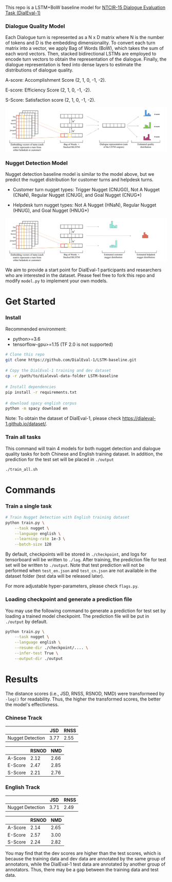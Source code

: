 
This repo is a LSTM+BoW baseline model for [NTCIR-15 Dialogue Evaluation Task (DialEval-1)](http://sakailab.com/dialeval1/)



### Dialogue Quality  Model

Each Dialogue turn is represented as a N x D matrix where N is the number of tokens and D is the embedding dimensionality.  To convert each turn matrix into a vector, we  apply Bag of Words (BoW), which takes the sum of each word vectors. Then, stacked bidirectional LSTMs are employed to encode turn vectors to obtain the representation of the dialogue. Finally, the dialogue representation is feed into dense layers to estimate the distributions of dialogue quality.

A-score: Accomplishment Score (2, 1, 0, -1, -2).

E-score: Efficiency Score (2, 1, 0, -1, -2).

S-Score: Satisfaction score (2, 1, 0, -1, -2).

![quality model](img/quality.jpeg)

### Nugget Detection Model

Nugget detection baseline model is similar to the model above, but we predict the nugget distribution for  customer turns and helpdesk turns.

- Customer turn nugget types: Trigger Nugget (CNUG0), Not A Nugget (CNaN), Regular Nugget (CNUG), and Goal Nugget (CNUG*)

- Helpdesk turn nugget types: Not A Nugget (HNaN), Regular Nugget (HNUG), and Goal Nugget (HNUG*)

![nugget model](img/nugget.jpeg)



We aim to provide a start point for DialEval-1 participants and researchers who are interested in the dataset. Please feel free to fork this repo and modify `model.py` to implement your own models. 


# Get Started
### Install

Recommended environment: 

- python>=3.6
- tensorflow-gpu>=1.15 (TF 2.0 is not supported)

```bash
# Clone this repo
git clone https://github.com/DialEval-1/LSTM-baseline.git

# Copy the DialEval-1 training and dev dataset 
cp -r /path/to/dialeval-data-folder LSTM-baseline

# Install dependencies
pip install -r requirements.txt

# download spacy english corpus
python -m spacy download en  
```

Note: To obtain the dataset of DialEval-1, please check https://dialeval-1.github.io/dataset/.

### Train all tasks
This command will train 4 models for both nugget detection and dialogue quality tasks for both Chinese and English training dataset.
In addition, the prediction for the test set will be placed in `./output`
```bash
./train_all.sh
```

# Commands

### Train a single task
```bash
# Train Nugget Detection with English training dataset
python train.py \
    --task nugget \
    --language english \
    --learning-rate 1e-3 \
    --batch-size 128

```
By default, checkpoints will be stored in `./checkpoint`, and logs for tensorboard will be written to `./log`.
After training, the prediction file for test set will be written to `./output`. Note that test prediction will not be performed when `test_en.json` and `test_cn.json` are not 
available in the dataset folder (test data will be released later).

For more adjustable hyper-parameters, please check `flags.py`.


### Loading checkpoint and generate a prediction file
You may use the following command to generate a prediction for test set by loading a trained model checkpoint.
The prediction file will be put in `./output` by default.

```bash
python train.py \
    --task nugget \
    --language english \
    --resume-dir ./checkpoint/.... \
    --infer-test True \
    --output-dir ./output
```

# Results
The distance scores (i.e., JSD, RNSS, RSNOD, NMD) were transformeed by `-log()` for readability. 
Thus, the higher the transformed scores, the better the model's effectivness.

### Chinese Track

|                  | JSD  | RNSS |
|------------------|------|------|
| Nugget Detection | 3.77 | 2.55 |

|         | RSNOD | NMD  |
|---------|-------|------|
| A-Score | 2.12  | 2.66 |
| E-Score | 2.47  | 2.85 |
| S-Score | 2.21  | 2.76 |

### English Track
|                  | JSD  | RNSS |
|------------------|------|------|
| Nugget Detection | 3.71 | 2.49 |

|         | RSNOD | NMD  |
|---------|-------|------|
| A-Score | 2.14  | 2.65|
| E-Score | 2.57  | 3.00 |
| S-Score | 2.24  | 2.82 |

You may find that the dev scores are higher than the test scores, which is because the training data and dev data are annotated by the same group of annotators, while
the DialEval-1 test data are annotated by another group of annotators. Thus, there may be a gap between the training data and test data.